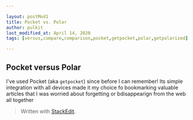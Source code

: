 ```yaml
---

layout: postMod1
title: Pocket vs. Polar
author: pulkit
last_modified_at: April 14, 2020
tags: [versus,compare,comparison,pocket,getpocket,polar,getpolarized]

---
```


## Pocket versus Polar

I've used Pocket (aka `getpocket`) since before I can remember! Its simple integration with all devices made it my choice fo bookmarking valuable articles that I was worried about forgetting or bdisappearign from the web all together

> Written with [StackEdit](https://stackedit.io/).
<!--stackedit_data:
eyJoaXN0b3J5IjpbLTEwNTE1Mzg5MCwtMTAyMTIxOTA4Ml19
-->